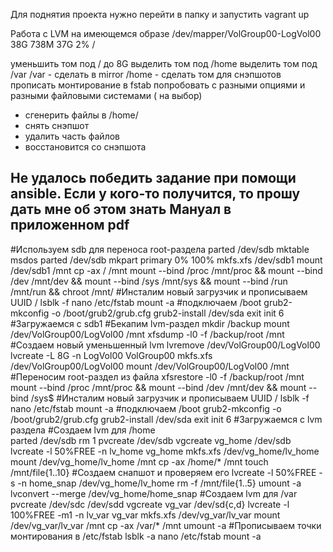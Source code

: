 Для поднятия проекта нужно перейти в папку и запустить vagrant up

Работа с LVM
на имеющемся образе 
/dev/mapper/VolGroup00-LogVol00 38G 738M 37G 2% /

уменьшить том под / до 8G
выделить том под /home
выделить том под /var
/var - сделать в mirror
/home - сделать том для снэпшотов
прописать монтирование в fstab
попробовать с разными опциями и разными файловыми системами ( на выбор)
- сгенерить файлы в /home/
- снять снэпшот
- удалить часть файлов
- восстановится со снэпшота

Не удалось победить задание при помощи ansible. Если у кого-то получится, то прошу дать мне об этом знать
Мануал в приложенном pdf
----------------------------
#Используем sdb для переноса root-раздела
parted /dev/sdb mktable msdos
parted /dev/sdb mkpart primary 0% 100%
mkfs.xfs /dev/sdb1
mount /dev/sdb1 /mnt
cp -ax / /mnt 
mount --bind /proc /mnt/proc && mount --bind /dev /mnt/dev && mount --bind /sys /mnt/sys && mount --bind /run /mnt/run && chroot /mnt/
#Инсталим новый загрузчик и прописываем UUID /
lsblk -f 
nano /etc/fstab 
mount -a #подключаем /boot
grub2-mkconfig -o /boot/grub2/grub.cfg
grub2-install /dev/sda
exit
init 6 
#Загружаемся с sdb1
#Бекапим lvm-раздел 
mkdir /backup
mount /dev/VolGroup00/LogVol00 /mnt
xfsdump -l0 -f /backup/root /mnt 
#Создаем новый уменьшенный lvm
lvremove /dev/VolGroup00/LogVol00
lvcreate -L 8G -n LogVol00 VolGroup00
mkfs.xfs /dev/VolGroup00/LogVol00
mount /dev/VolGroup00/LogVol00 /mnt
#Переносим root-раздел из файла
xfsrestore -l0 -f /backup/root /mnt 
mount --bind /proc /mnt/proc && mount --bind /dev /mnt/dev && mount --bind /sys$
#Инсталим новый загрузчик и прописываем UUID /
lsblk -f
nano /etc/fstab
mount -a #подключаем /boot
grub2-mkconfig -o /boot/grub2/grub.cfg
grub2-install /dev/sda
exit
init 6
#Загружаемся с lvm раздела
#Создаем lvm для /home  
parted /dev/sdb rm 1
pvcreate /dev/sdb 
vgcreate vg_home /dev/sdb
lvcreate -l 50%FREE -n lv_home vg_home
mkfs.xfs /dev/vg_home/lv_home
mount /dev/vg_home/lv_home /mnt
cp -ax /home/* /mnt
touch /mnt/file{1..10}
#Создаем снапшот и проверяем его
lvcreate -l 50%FREE -s -n home_snap /dev/vg_home/lv_home
rm -f /mnt/file{1..5}
umount -a
lvconvert --merge /dev/vg_home/home_snap
#Создаем lvm для /var
pvcreate /dev/sdc /dev/sdd
vgcreate vg_var /dev/sd{c,d}
lvcreate -l 100%FREE -m1 -n lv_var vg_var
mkfs.xfs /dev/vg_var/lv_var
mount /dev/vg_var/lv_var /mnt
cp -ax /var/* /mnt
umount -a 
#Прописываем точки монтирования в /etc/fstab
lsblk -a
nano /etc/fstab
mount -a